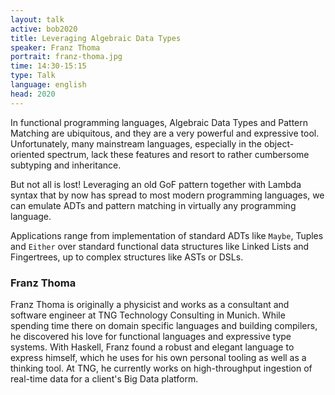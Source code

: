 ```yaml
---
layout: talk
active: bob2020
title: Leveraging Algebraic Data Types
speaker: Franz Thoma
portrait: franz-thoma.jpg
time: 14:30-15:15
type: Talk
language: english
head: 2020
---
```


In functional programming languages, Algebraic Data Types and Pattern
Matching are ubiquitous, and they are a very powerful and expressive
tool. Unfortunately, many mainstream languages, especially in the
object-oriented spectrum, lack these features and resort to rather
cumbersome subtyping and inheritance.

But not all is lost! Leveraging an old GoF pattern together with
Lambda syntax that by now has spread to most modern programming
languages, we can emulate ADTs and pattern matching in virtually any
programming language.

Applications range from implementation of standard ADTs like `Maybe`,
Tuples and `Either` over standard functional data structures like
Linked Lists and Fingertrees, up to complex structures like ASTs or
DSLs.

### Franz Thoma

Franz Thoma is originally a physicist and works as a consultant and
software engineer at TNG Technology Consulting in Munich. While
spending time there on domain specific languages and building
compilers, he discovered his love for functional languages and
expressive type systems. With Haskell, Franz found a robust and
elegant language to express himself, which he uses for his own
personal tooling as well as a thinking tool. At TNG, he currently
works on high-throughput ingestion of real-time data for a client's
Big Data platform.


